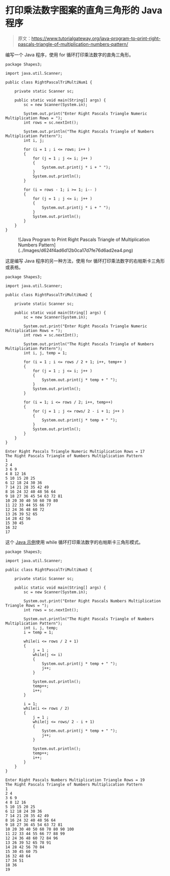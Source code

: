 # 打印乘法数字图案的直角三角形的 Java 程序

> 原文：<https://www.tutorialgateway.org/java-program-to-print-right-pascals-triangle-of-multiplication-numbers-pattern/>

编写一个 Java 程序，使用 for 循环打印乘法数字的直角三角形。

```
package Shapes3;

import java.util.Scanner;

public class RightPascalTriMultiNum1 {

	private static Scanner sc;

	public static void main(String[] args) {
		sc = new Scanner(System.in);

		System.out.print("Enter Right Pascals Triangle Numeric Multiplication Rows = ");
		int rows = sc.nextInt();

		System.out.println("The Right Pascals Triangle of Numbers Multiplication Pattern");
		int i, j;

		for (i = 1 ; i <= rows; i++ ) 
		{
			for (j = 1 ; j <= i; j++ ) 
			{
				System.out.print(j * i + " ");
			}
			System.out.println();
		}

		for (i = rows - 1; i >= 1; i-- ) 
		{
			for (j = 1 ; j <= i; j++ ) 
			{
				System.out.print(j * i + " ");
			}
			System.out.println();
		}
	}
}
```

<figure class="wp-block-image size-large">![Java Program to Print Right Pascals Triangle of Multiplication Numbers Pattern](../Images/d624f4ad6d12b0ca17d7fe76d6ad2ea4.png)</figure>

这是编写 Java 程序的另一种方法，使用 for 循环打印乘法数字的右帕斯卡三角形或表格。

```
package Shapes3;

import java.util.Scanner;

public class RightPascalTriMultiNum2 {

	private static Scanner sc;

	public static void main(String[] args) {
		sc = new Scanner(System.in);

		System.out.print("Enter Right Pascals Triangle Numeric Multiplication Rows = ");
		int rows = sc.nextInt();

		System.out.println("The Right Pascals Triangle of Numbers Multiplication Pattern");
		int i, j, temp = 1;

		for (i = 1 ; i <= rows / 2 + 1; i++, temp++ ) 
		{
			for (j = 1 ; j <= i; j++ ) 
			{
				System.out.print(j * temp + " ");
			}
			System.out.println();
		}

		for (i = 1; i <= rows / 2; i++, temp++) 
		{
			for (j = 1 ; j <= rows/ 2 - i + 1; j++ ) 
			{
				System.out.print(j * temp + " ");
			}
			System.out.println();
		}
	}
}
```

```
Enter Right Pascals Triangle Numeric Multiplication Rows = 17
The Right Pascals Triangle of Numbers Multiplication Pattern
1 
2 4 
3 6 9 
4 8 12 16 
5 10 15 20 25 
6 12 18 24 30 36 
7 14 21 28 35 42 49 
8 16 24 32 40 48 56 64 
9 18 27 36 45 54 63 72 81 
10 20 30 40 50 60 70 80 
11 22 33 44 55 66 77 
12 24 36 48 60 72 
13 26 39 52 65 
14 28 42 56 
15 30 45 
16 32 
17 
```

这个 [Java 示例](https://www.tutorialgateway.org/learn-java-programs/)使用 while 循环打印乘法数字的右帕斯卡三角形模式。

```
package Shapes3;

import java.util.Scanner;

public class RightPascalTriMultiNum3 {

	private static Scanner sc;

	public static void main(String[] args) {
		sc = new Scanner(System.in);

		System.out.print("Enter Right Pascals Numbers Multiplication Triangle Rows = ");
		int rows = sc.nextInt();

		System.out.println("The Right Pascals Triangle of Numbers Multiplication Pattern");
		int i, j, temp;
		i = temp = 1; 

		while(i <= rows / 2 + 1) 
		{
			j = 1 ; 
			while(j <= i) 
			{
				System.out.print(j * temp + " ");
				j++;
			}

			System.out.println();
			temp++; 
			i++;
		}

		i = 1; 
		while(i <= rows / 2) 
		{
			j = 1 ; 
			while(j <= rows/ 2 - i + 1) 
			{
				System.out.print(j * temp + " ");
				j++;
			}

			System.out.println();
			temp++; 
			i++;
		}
	}
}
```

```
Enter Right Pascals Numbers Multiplication Triangle Rows = 19
The Right Pascals Triangle of Numbers Multiplication Pattern
1 
2 4 
3 6 9 
4 8 12 16 
5 10 15 20 25 
6 12 18 24 30 36 
7 14 21 28 35 42 49 
8 16 24 32 40 48 56 64 
9 18 27 36 45 54 63 72 81 
10 20 30 40 50 60 70 80 90 100 
11 22 33 44 55 66 77 88 99 
12 24 36 48 60 72 84 96 
13 26 39 52 65 78 91 
14 28 42 56 70 84 
15 30 45 60 75 
16 32 48 64 
17 34 51 
18 36 
19 
```